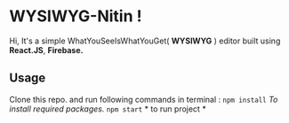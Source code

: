 # WYSIWYG-Nitin !

Hi, It's a simple WhatYouSeeIsWhatYouGet( **WYSIWYG** ) editor built using **React.JS**, **Firebase.** 

## Usage

Clone this repo. and run following commands  in  terminal : 
`npm install`  *To install required packages.*
`npm start`  * to run project *
 